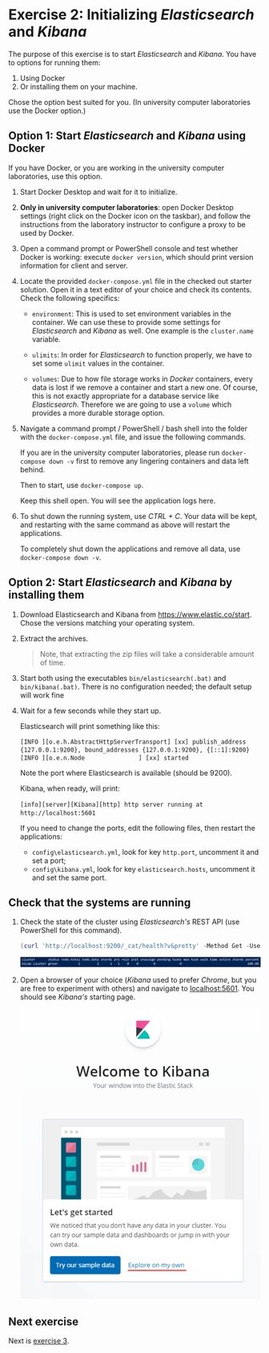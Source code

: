 # Exercise 2: Initializing _Elasticsearch_ and _Kibana_

The purpose of this exercise is to start _Elasticsearch_ and _Kibana_. You have to options for running them:

1. Using Docker
1. Or installing them on your machine.

Chose the option best suited for you. (In university computer laboratories use the Docker option.)

## Option 1: Start _Elasticsearch_ and _Kibana_ using Docker

If you have Docker, or you are working in the university computer laboratories, use this option.

1. Start Docker Desktop and wait for it to initialize.

1. **Only in university computer laboratories**: open Docker Desktop settings (right click on the Docker icon on the taskbar), and follow the instructions from the laboratory instructor to configure a proxy to be used by Docker.

1. Open a command prompt or PowerShell console and test whether Docker is working: execute `docker version`, which should print version information for client and server.

1. Locate the provided `docker-compose.yml` file in the checked out starter solution. Open it in a text editor of your choice and check its contents. Check the following specifics:

   - `environment`: This is used to set environment variables in the container. We can use these to provide some settings for _Elasticsearch_ and _Kibana_ as well. One example is the `cluster.name` variable.

   - `ulimits`: In order for _Elasticsearch_ to function properly, we have to set some `ulimit` values in the container.

   - `volumes`: Due to how file storage works in _Docker_ containers, every data is lost if we remove a container and start a new one. Of course, this is not exactly appropriate for a database service like _Elasticsearch_. Therefore we are going to use a `volume` which provides a more durable storage option.

1. Navigate a command prompt / PowerShell / bash shell into the folder with the `docker-compose.yml` file, and issue the following commands.

   If you are in the university computer laboratories, please run `docker-compose down -v` first to remove any lingering containers and data left behind.

   Then to start, use `docker-compose up`.

   Keep this shell open. You will see the application logs here.

1. To shut down the running system, use _CTRL + C_. Your data will be kept, and restarting with the same command as above will restart the applications.

   To completely shut down the applications and remove all data, use `docker-compose down -v`.

## Option 2: Start _Elasticsearch_ and _Kibana_ by installing them

1. Download Elasticsearch and Kibana from <https://www.elastic.co/start>. Chose the versions matching your operating system.

1. Extract the archives.

   > Note, that extracting the zip files will take a considerable amount of time.

1. Start both using the executables `bin/elasticsearch(.bat)` and `bin/kibana(.bat)`. There is no configuration needed; the default setup will work fine

1. Wait for a few seconds while they start up.

   Elasticsearch will print something like this:

   ```
   [INFO ][o.e.h.AbstractHttpServerTransport] [xx] publish_address {127.0.0.1:9200}, bound_addresses {127.0.0.1:9200}, {[::1]:9200}
   [INFO ][o.e.n.Node               ] [xx] started
   ```

   Note the port where Elasticsearch is available (should be 9200).

   Kibana, when ready, will print:

   `[info][server][Kibana][http] http server running at http://localhost:5601`

   If you need to change the ports, edit the following files, then restart the applications:

   - `config\elasticsearch.yml`, look for key `http.port`, uncomment it and set a port;
   - `config\kibana.yml`, look for key `elasticsearch.hosts`, uncomment it and set the same port.

## Check that the systems are running

1. Check the state of the cluster using _Elasticsearch's_ REST API (use PowerShell for this command).

   ```powershell
   (curl 'http://localhost:9200/_cat/health?v&pretty' -Method Get -UseBasicParsing).Content
   ```

   ![Elasticsearch cluster health](./images/exercises/elasticsearch-cluster-health.png)

1. Open a browser of your choice (_Kibana_ used to prefer _Chrome_, but you are free to experiment with others) and navigate to <localhost:5601>. You should see _Kibana's_ starting page.

   ![Kibana started](./images/exercises/kibana-started.png)

## Next exercise

Next is [exercise 3](exercise3.md).

